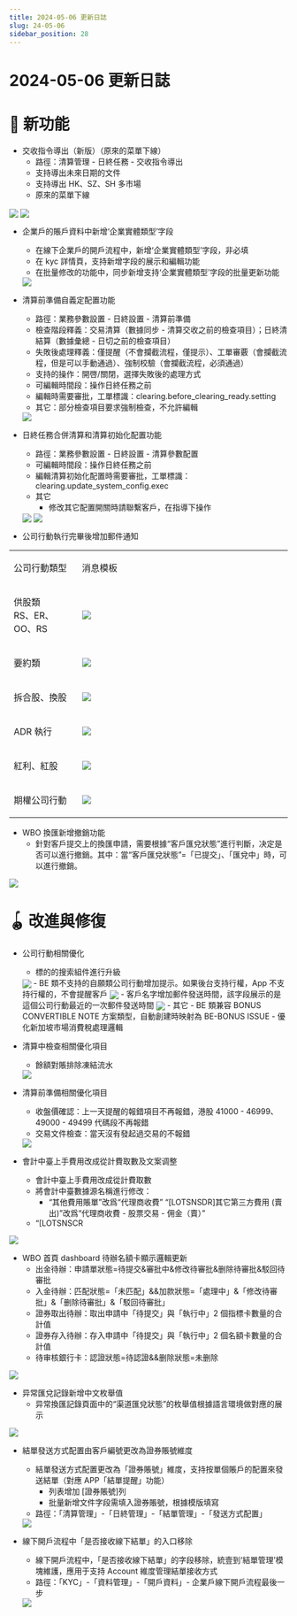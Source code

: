 ```yaml
---
title: 2024-05-06 更新日誌
slug: 24-05-06
sidebar_position: 28
---
```



# 2024-05-06 更新日誌

# 🎉 新功能

- 交收指令導出（新版）（原來的菜單下線）
    - 路徑：清算管理 - 日終任務 - 交收指令導出
    - 支持導出未來日期的文件
    - 支持導出 HK、SZ、SH 多市場
    - 原來的菜單下線

<img src="/assets/DfPobOvl0oJ7RaxTi2qcFiVkneh.png" src-width="3574" src-height="1774" align="center"/>

<img src="/assets/TMdlb2aKNovOsyxKehkcLjMYnkk.png" src-width="3574" src-height="1774" align="center"/>

- 企業戶的賬戶資料中新增‘企業實體類型’字段
    - 在線下企業戶的開戶流程中，新增‘企業實體類型’字段，非必填
    - 在 kyc 詳情頁，支持新增字段的展示和編輯功能
    - 在批量修改的功能中，同步新增支持‘企業實體類型’字段的批量更新功能
    <img src="/assets/UBBpbvt4Ho4TljxWCrycFT4cnTb.png" src-width="2180" src-height="1264" align="center"/>

- 清算前準備自義定配置功能
    - 路徑：業務參數設置 - 日終設置 - 清算前準備
    - 檢查階段釋義：交易清算（數據同步 - 清算交收之前的檢查項目）；日終清結算（數據彙總 - 日切之前的檢查項目）
    - 失敗後處理釋義：僅提醒（不會攔截流程，僅提示）、工單審覈（會攔截流程，但是可以手動通過）、強制校驗（會攔截流程，必須通過）
    - 支持的操作：開啓/關閉，選擇失敗後的處理方式
    - 可編輯時間段：操作日終任務之前
    - 編輯時需要審批，工單標識：clearing.before_clearing_ready.setting       
    - 其它：部分檢查項目要求強制檢查，不允許編輯
    <img src="/assets/MglsbJdCkoAhdVxzVMschP7gnpc.png" src-width="3574" src-height="1774" align="center"/>

- 日終任務合併清算和清算初始化配置功能
    - 路徑：業務參數設置 - 日終設置 - 清算參數配置
    - 可編輯時間段：操作日終任務之前
    - 編輯清算初始化配置時需要審批，工單標識：clearing.update_system_config.exec  
    - 其它
        - 修改其它配置開關時請聯繫客戶，在指導下操作      
    <img src="/assets/BGrYb998Qo00lsxDbkEcZY39n1g.png" src-width="3574" src-height="1774" align="center"/>
    <img src="/assets/VOFzbs4MfoEu8exMOt7c2tF1nPc.png" src-width="3574" src-height="1774" align="center"/>

- 公司行動執行完畢後增加郵件通知

<table>
<colgroup>
<col width="130"/>
<col width="414"/>
</colgroup>
<tbody>
<tr><td><p>公司行動類型</p></td><td><p>消息模板</p></td></tr>
<tr><td><p>供股類<br/>RS、ER、OO、RS</p></td><td><img src="/assets/NYGubZhMxoYFi8xRvlfcuiKDnqc.png" src-width="856" src-height="190"/></td></tr>
<tr><td><p>要約類</p></td><td><img src="/assets/N38rb798noNxM3xE9MIcjYEkned.png" src-width="828" src-height="182"/></td></tr>
<tr><td><p>拆合股、換股</p></td><td><img src="/assets/Ym8mbYpNKoZPR3xNfoCcHg4inre.png" src-width="1242" src-height="232" align="center"/></td></tr>
<tr><td><p>ADR 執行</p></td><td><img src="/assets/Iunnb2E6pozlcBx7kZ6cWBrWnab.png" src-width="1268" src-height="222" align="center"/></td></tr>
<tr><td><p>紅利、紅股</p></td><td><img src="/assets/AMktbfyRzoKwlbxAZslcgM3xn4d.png" src-width="1210" src-height="274" align="center"/></td></tr>
<tr><td><p>期權公司行動</p></td><td><img src="/assets/PZQHb8ZGioQuUExaJPGc6oFmnjh.png" src-width="1182" src-height="334" align="center"/></td></tr>
</tbody>
</table>

- WBO 換匯新增撤銷功能
    - 針對客戶提交上的換匯申請，需要根據“客戶匯兌狀態”進行判斷，决定是否可以進行撤銷。其中：當“客戶匯兌狀態”=「已提交」、「匯兌中」時，可以進行撤銷。

<img src="/assets/MnGJbRAy9oWrQXxtrSrcq7R6nvc.png" src-width="3276" src-height="1776" align="center"/>

# 🪀 改進與修復

- 公司行動相關優化
    - 標的的搜索組件進行升級
    <img src="/assets/HZJabC6Exo7ckixgUGRcr827nlF.png" src-width="3574" src-height="1774" align="center"/>
    - BE 類不支持的自願類公司行動增加提示。如果後台支持行權，App 不支持行權的，不會提醒客戶
    <img src="/assets/PARwb6bdfobEuyxXdppcGvcPnfd.png" src-width="3574" src-height="1774" align="center"/>
    - 客戶名字增加郵件發送時間，該字段展示的是這個公司行動最近的一次郵件發送時間
    <img src="/assets/PWM4b9pM1oD31dxdr1acCbtynHl.png" src-width="3574" src-height="1774" align="center"/>
    - 其它
        - BE 類兼容 BONUS CONVERTIBLE NOTE 方案類型，自動創建時映射為 BE-BONUS ISSUE
        - 優化新加坡市場消費稅處理邏輯

- 清算中檢查相關優化項目
    - 餘額對賬排除凍結流水
    <img src="/assets/BizJbnRanoEF5OxyboEckSSLnWe.png" src-width="3574" src-height="1774" align="center"/>

- 清算前準備相關優化項目
    - 收盤價確認：上一天提醒的報錯項目不再報錯，港股 41000 - 46999、49000 - 49499 代碼段不再報錯
    - 交易文件檢查：當天沒有發起過交易的不報錯
    <img src="/assets/F9eUbl9iYoc5uWxQo77csMZUnTh.png" src-width="3574" src-height="1774" align="center"/>

- 會計中臺上手費用改成從計費取數及文案调整
    - 會計中臺上手費用改成從計費取數
    - 將會計中臺數據源名稱進行修改：
        - “其他費用賬單”改爲“代理商收費”
    “[LOTSNSDR]其它第三方費用 (賣出)”改爲“代理商收費 - 股票交易 - 佣金（賣）”
    - “[LOTSNSCR

<img src="/assets/DwWibAQs3o4EcoxzYcOcSKjDnAg.png" src-width="2158" src-height="1152" align="center"/>

- WBO 首頁 dashboard 待辦名額卡顯示邏輯更新
    - 出金待辦：申請單狀態=待提交&審批中&修改待審批&删除待審批&駁回待審批
    - 入金待辦：匹配狀態=「未匹配」&&加款狀態=「處理中」&「修改待審批」&「删除待審批」&「駁回待審批」
    - 證券取出待辦：取出申請中「待提交」與「執行中」2 個指標卡數量的合計值
    - 證券存入待辦：存入申請中「待提交」與「執行中」2 個名額卡數量的合計值
    - 待审核銀行卡：認證狀態=待認證&&删除狀態=未删除

<img src="/assets/Kv4ZbWHpAoyycbxbsVScBvAxnBf.png" src-width="3838" src-height="1802" align="center"/>

- 异常匯兌記錄新增中文枚舉值
    - 异常換匯記錄頁面中的“渠道匯兌狀態”的枚舉值根據語言環境做對應的展示

<img src="/assets/TizbbF5c6ovCY4xBB0TcAhcdnxh.png" src-width="3302" src-height="1708" align="center"/>

- 結單發送方式配置由客戶編號更改為證券賬號維度
    - 結單發送方式配置更改為「證券賬號」維度，支持按單個賬戶的配置來發送結單（對應 APP「結單提醒」功能）
        - 列表增加 [證券賬號]列
        - 批量新增文件字段需填入證券賬號，根據模版填寫
    - 路徑：「清算管理」-「日終管理」-「結單管理」-「發送方式配置」
    <img src="/assets/QCepbMTuboCjZvxLlP2cFztOnZd.png" src-width="3212" src-height="984" align="center"/>

- 線下開戶流程中「是否接收線下結單」的入口移除
    - 線下開戶流程中，「是否接收線下結單」的字段移除，統壹到‘結單管理’模塊維護，應用于支持 Account 維度管理結單接收方式
    - 路徑：「KYC」-「資料管理」-「開戶資料」- 企業戶線下開戶流程最後一步
    <img src="/assets/GUcdbAZy9oMzqdxSXfNc7uSXn2e.png" src-width="1232" src-height="1694"/>
    
